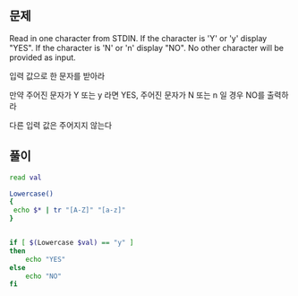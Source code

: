 ## 문제

Read in one character from STDIN.
If the character is 'Y' or 'y' display "YES".
If the character is 'N' or 'n' display "NO".
No other character will be provided as input.

입력 값으로 한 문자를 받아라

만약 주어진 문자가 Y 또는 y 라면 YES,
주어진 문자가 N 또는 n 일 경우 NO를 출력하라

다른 입력 값은 주어지지 않는다

## 풀이

```sh
read val

Lowercase()
{
 echo $* | tr "[A-Z]" "[a-z]"
}


if [ $(Lowercase $val) == "y" ]
then
    echo "YES"
else
    echo "NO"
fi
```
